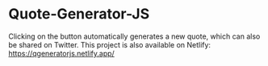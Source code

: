 # Quote-Generator-JS
Clicking on the button automatically generates a new quote, which can also be shared on Twitter. This project is also available on Netlify: https://qgeneratorjs.netlify.app/
